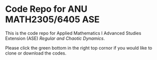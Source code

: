 # Code Repo for ANU MATH2305/6405 ASE

This is the code repo for Applied Mathematics I Advanced Studies Extension (ASE) _Regular and Chaotic Dynamics_.

Please click the green bottom in the right top cornor if you would like to clone or download the codes.
